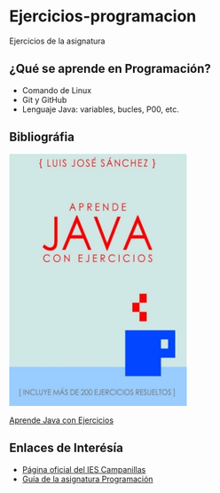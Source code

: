 # Ejercicios-programacion
Ejercicios de la asignatura 

## ¿Qué se aprende en Programación?

* Comando de Linux
* Git y GitHub
* Lenguaje Java: variables, bucles, P00, etc.

## Bibliográfia

<img src="imagenes/aprende-java.jpg" width="320px">

[Aprende Java con Ejercicios](https://leanpub.com/aprendejava)

## Enlaces de Interésía

* [Página oficial del IES Campanillas](http://iescampanillas.com/)
* [Guía de la asignatura Programación](https://github.com/LuisJoseSanchez/programación)

